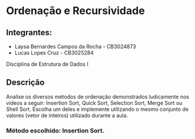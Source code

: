 ﻿# Ordenação e Recursividade
## Integrantes:

- Laysa Bernardes Campos da Rocha - CB3024873
- Lucas Lopes Cruz - CB3025284

Disciplina de Estrutura de Dados I

## Descrição

Analise os diversos métodos de ordenação demonstrados ludicamente nos vídeos a seguir: Insertion Sort, Quick Sort, Selection Sort, Merge Sort ou Shell Sort. Escolha um deles e implemente utilizando o mesmo conjunto de valores (vetor de inteiros) utilizado durante a aula.

### Método escolhido: Insertion Sort.
